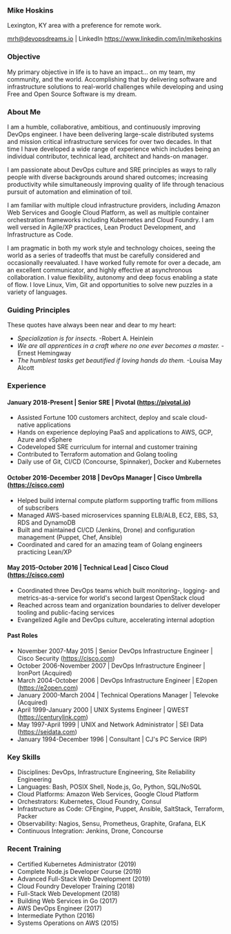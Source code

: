### Mike Hoskins

Lexington, KY area with a preference for remote work.

mrh@devopsdreams.io | LinkedIn https://www.linkedin.com/in/mikehoskins

### Objective

My primary objective in life is to have an impact... on my team, my community, and the world. Accomplishing that by delivering software and infrastructure solutions to real-world challenges while developing and using Free and Open Source Software is my dream.

### About Me

I am a humble, collaborative, ambitious, and continuously improving DevOps engineer. I have been delivering large-scale distributed systems and mission critical infrastructure services for over two decades. In that time I have developed a wide range of experience which includes being an individual contributor, technical lead, architect and hands-on manager.

I am passionate about DevOps culture and SRE principles as ways to rally people with diverse backgrounds around shared outcomes; increasing productivity while simultaneously improving quality of life through tenacious pursuit of automation and elimination of toil.

I am familiar with multiple cloud infrastructure providers, including Amazon Web Services and Google Cloud Platform, as well as multiple container orchestration frameworks including Kubernetes and Cloud Foundry. I am well versed in Agile/XP practices, Lean Product Development, and Infrastructure as Code.

I am pragmatic in both my work style and technology choices, seeing the world as a series of tradeoffs that must be carefully considered and occasionally reevaluated. I have worked fully remote for over a decade, am an excellent communicator, and highly effective at asynchronous collaboration. I value flexibility, autonomy and deep focus enabling a state of flow. I love Linux, Vim, Git and opportunities to solve new puzzles in a variety of languages.

### Guiding Principles

These quotes have always been near and dear to my heart:

- _Specialization is for insects._ -Robert A. Heinlein
- _We are all apprentices in a craft where no one ever becomes a master._ -Ernest Hemingway
- _The humblest tasks get beautified if loving hands do them._ -Louisa May Alcott

### Experience

#### January 2018-Present | Senior SRE | Pivotal (https://pivotal.io)

- Assisted Fortune 100 customers architect, deploy and scale cloud-native applications
- Hands on experience deploying PaaS and applications to AWS, GCP, Azure and vSphere
- Codeveloped SRE curriculum for internal and customer training
- Contributed to Terraform automation and Golang tooling
- Daily use of Git, CI/CD (Concourse, Spinnaker), Docker and Kubernetes

#### October 2016-December 2018 | DevOps Manager | Cisco Umbrella (https://cisco.com)

- Helped build internal compute platform supporting traffic from millions of subscribers
- Managed AWS-based microservices spanning ELB/ALB, EC2, EBS, S3, RDS and DynamoDB
- Built and maintained CI/CD (Jenkins, Drone) and configuration management (Puppet, Chef, Ansible)
- Coordinated and cared for an amazing team of Golang engineers practicing Lean/XP

#### May 2015-October 2016 | Technical Lead | Cisco Cloud (https://cisco.com)

- Coordinated three DevOps teams which built monitoring-, logging- and metrics-as-a-service for world's second largest OpenStack cloud
- Reached across team and organization boundaries to deliver developer tooling and public-facing services
- Evangelized Agile and DevOps culture, accelerating internal adoption

#### Past Roles

- November 2007-May 2015 | Senior DevOps Infrastructure Engineer | Cisco Security (https://cisco.com)
- October 2006-November 2007 | DevOps Infrastructure Engineer | IronPort (Acquired)
- March 2004-October 2006 | DevOps Infrastructure Engineer | E2open (https://e2open.com)
- January 2000-March 2004 | Technical Operations Manager | Televoke (Acquired)
- April 1999-January 2000 | UNIX Systems Engineer | QWEST (https://centurylink.com)
- May 1997-April 1999 | UNIX and Network Administrator | SEI Data (https://seidata.com)
- January 1994-December 1996 | Consultant | CJ's PC Service (RIP)

### Key Skills

- Disciplines: DevOps, Infrastructure Engineering, Site Reliability Engineering
- Languages: Bash, POSIX Shell, Node.js, Go, Python, SQL/NoSQL
- Cloud Platforms: Amazon Web Services, Google Cloud Platform
- Orchestrators: Kubernetes, Cloud Foundry, Consul
- Infrastructure as Code: CFEngine, Puppet, Ansible, SaltStack, Terraform, Packer
- Observability: Nagios, Sensu, Prometheus, Graphite, Grafana, ELK
- Continuous Integration: Jenkins, Drone, Concourse

### Recent Training

- Certified Kubernetes Administrator (2019)
- Complete Node.js Developer Course (2019)
- Advanced Full-Stack Web Development (2019)
- Cloud Foundry Developer Training (2018)
- Full-Stack Web Development (2018)
- Building Web Services in Go (2017)
- AWS DevOps Engineer (2017)
- Intermediate Python (2016)
- Systems Operations on AWS (2015)
